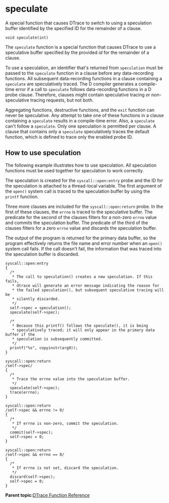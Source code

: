 
# speculate

A special function that causes DTrace to switch to using a speculation buffer identified by the specified ID for the remainder of a clause.

```
void speculate(int)
```

The `speculate` function is a special function that causes DTrace to use a speculative buffer specified by the provided *id* for the remainder of a clause.

To use a speculation, an identifier that's returned from `speculation` must be passed to the `speculate` function in a clause before any data-recording functions. All subsequent data-recording functions in a clause containing a `speculate` are speculatively traced. The D compiler generates a compile-time error if a call to `speculate` follows data-recording functions in a D probe clause. Therefore, clauses might contain speculative tracing or non-speculative tracing requests, but not both.

Aggregating functions, destructive functions, and the `exit` function can never be speculative. Any attempt to take one of these functions in a clause containing a `speculate` results in a compile-time error. Also, a `speculate` can't follow a `speculate`. Only one speculation is permitted per clause. A clause that contains only a `speculate` speculatively traces the default function, which is defined to trace only the enabled probe ID.

## How to use speculation

The following example illustrates how to use speculation. All speculation functions must be used together for speculation to work correctly.

The speculation is created for the `syscall::open:entry` probe and the ID for the speculation is attached to a thread-local variable. The first argument of the `open()` system call is traced to the speculation buffer by using the `printf` function.

Three more clauses are included for the `syscall::open:return` probe. In the first of these clauses, the `errno` is traced to the speculative buffer. The predicate for the second of the clauses filters for a non-zero `errno` value and commits the speculation buffer. The predicate of the third of the clauses filters for a zero `errno` value and discards the speculation buffer.

The output of the program is returned for the primary data buffer, so the program effectively returns the file name and error number when an `open()` system call fails. If the call doesn't fail, the information that was traced into the speculation buffer is discarded.

```
syscall::open:entry
{
  /*
   * The call to speculation() creates a new speculation. If this fails,
   * dtrace will generate an error message indicating the reason for
   * the failed speculation(), but subsequent speculative tracing will be
   * silently discarded.
   */
  self->spec = speculation();
  speculate(self->spec);

  /*
   * Because this printf() follows the speculate(), it is being
   * speculatively traced; it will only appear in the primary data buffer if the
   * speculation is subsequently committed.
   */
  printf("%s", copyinstr(arg0));
}

syscall::open:return
/self->spec/
{
  /*
   * Trace the errno value into the speculation buffer.
   */
  speculate(self->spec);
  trace(errno);
}

syscall::open:return
/self->spec && errno != 0/
{
  /*
   * If errno is non-zero, commit the speculation.
   */
  commit(self->spec);
  self->spec = 0;
}

syscall::open:return
/self->spec && errno == 0/
{
  /*
   * If errno is not set, discard the speculation.
   */
  discard(self->spec);
  self->spec = 0;
}
```

**Parent topic:**[DTrace Function Reference](../reference/dtrace_functions.md)

